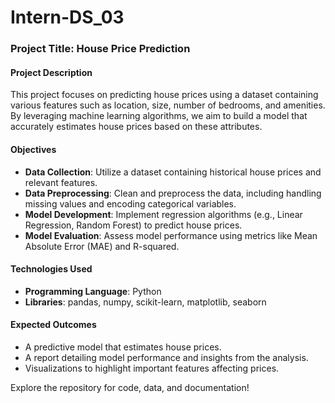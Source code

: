 # Intern-DS_03
### Project Title: House Price Prediction

#### Project Description
This project focuses on predicting house prices using a dataset containing various features such as location, size, number of bedrooms, and amenities. By leveraging machine learning algorithms, we aim to build a model that accurately estimates house prices based on these attributes.

#### Objectives
- **Data Collection**: Utilize a dataset containing historical house prices and relevant features.
- **Data Preprocessing**: Clean and preprocess the data, including handling missing values and encoding categorical variables.
- **Model Development**: Implement regression algorithms (e.g., Linear Regression, Random Forest) to predict house prices.
- **Model Evaluation**: Assess model performance using metrics like Mean Absolute Error (MAE) and R-squared.

#### Technologies Used
- **Programming Language**: Python
- **Libraries**: pandas, numpy, scikit-learn, matplotlib, seaborn

#### Expected Outcomes
- A predictive model that estimates house prices.
- A report detailing model performance and insights from the analysis.
- Visualizations to highlight important features affecting prices.

Explore the repository for code, data, and documentation!
